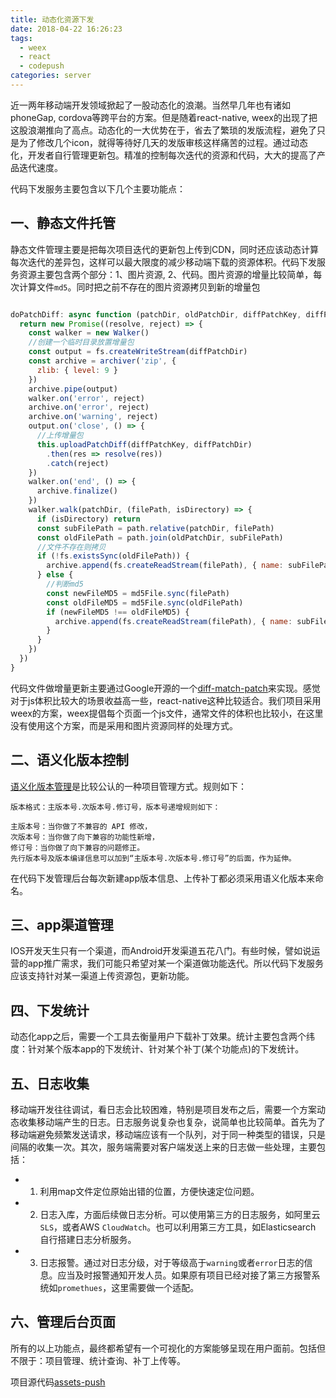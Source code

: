 ```yaml
---
title: 动态化资源下发
date: 2018-04-22 16:26:23
tags:
  - weex
  - react
  - codepush
categories: server
---
```


近一两年移动端开发领域掀起了一股动态化的浪潮。当然早几年也有诸如phoneGap, cordova等跨平台的方案。但是随着react-native, weex的出现了把这股浪潮推向了高点。动态化的一大优势在于，省去了繁琐的发版流程，避免了只是为了修改几个icon，就得等待好几天的发版审核这样痛苦的过程。通过动态化，开发者自行管理更新包。精准的控制每次迭代的资源和代码，大大的提高了产品迭代速度。


代码下发服务主要包含以下几个主要功能点：


## 一、静态文件托管

静态文件管理主要是把每次项目迭代的更新包上传到CDN，同时还应该动态计算每次迭代的差异包，这样可以最大限度的减少移动端下载的资源体积。代码下发服务资源主要包含两个部分：1、图片资源, 2、代码。图片资源的增量比较简单，每次计算文件`md5`。同时把之前不存在的图片资源拷贝到新的增量包

```javascript

doPatchDiff: async function (patchDir, oldPatchDir, diffPatchKey, diffPatchDir) {
  return new Promise((resolve, reject) => {
    const walker = new Walker()
    //创建一个临时目录放置增量包
    const output = fs.createWriteStream(diffPatchDir)
    const archive = archiver('zip', {
      zlib: { level: 9 }
    })
    archive.pipe(output)
    walker.on('error', reject)
    archive.on('error', reject)
    archive.on('warning', reject)
    output.on('close', () => {
      //上传增量包
      this.uploadPatchDiff(diffPatchKey, diffPatchDir)
        .then(res => resolve(res))
        .catch(reject)
    })
    walker.on('end', () => {
      archive.finalize()
    })
    walker.walk(patchDir, (filePath, isDirectory) => {
      if (isDirectory) return
      const subFilePath = path.relative(patchDir, filePath)
      const oldFilePath = path.join(oldPatchDir, subFilePath)
      //文件不存在则拷贝
      if (!fs.existsSync(oldFilePath)) {
        archive.append(fs.createReadStream(filePath), { name: subFilePath })
      } else {
        //判断md5
        const newFileMD5 = md5File.sync(filePath)
        const oldFileMD5 = md5File.sync(oldFilePath)
        if (newFileMD5 !== oldFileMD5) {
          archive.append(fs.createReadStream(filePath), { name: subFilePath })
        }
      }
    })
  })
}

```

代码文件做增量更新主要通过Google开源的一个[diff-match-patch](https://github.com/google/diff-match-patch)来实现。感觉对于js体积比较大的场景收益高一些，react-native这种比较适合。我们项目采用weex的方案，weex提倡每个页面一个js文件，通常文件的体积也比较小，在这里没有使用这个方案，而是采用和图片资源同样的处理方式。


## 二、语义化版本控制

[语义化版本管理](https://semver.org/lang/zh-CN/)是比较公认的一种项目管理方式。规则如下：

```shell
版本格式：主版本号.次版本号.修订号，版本号递增规则如下：

主版本号：当你做了不兼容的 API 修改，
次版本号：当你做了向下兼容的功能性新增，
修订号：当你做了向下兼容的问题修正。
先行版本号及版本编译信息可以加到“主版本号.次版本号.修订号”的后面，作为延伸。

```

在代码下发管理后台每次新建app版本信息、上传补丁都必须采用语义化版本来命名。


## 三、app渠道管理

IOS开发天生只有一个渠道，而Android开发渠道五花八门。有些时候，譬如说运营的app推广需求，我们可能只希望对某一个渠道做功能迭代。所以代码下发服务应该支持针对某一渠道上传资源包，更新功能。

## 四、下发统计

动态化app之后，需要一个工具去衡量用户下载补丁效果。统计主要包含两个纬度：针对某个版本app的下发统计、针对某个补丁(某个功能点)的下发统计。

## 五、日志收集

移动端开发往往调试，看日志会比较困难，特别是项目发布之后，需要一个方案动态收集移动端产生的日志。日志服务说复杂也复杂，说简单也比较简单。首先为了移动端避免频繁发送请求，移动端应该有一个队列，对于同一种类型的错误，只是间隔的收集一次。其次，服务端需要对客户端发送上来的日志做一些处理，主要包括：

+ 1. 利用map文件定位原始出错的位置，方便快速定位问题。
+ 2. 日志入库，方面后续做日志分析。可以使用第三方的日志服务，如阿里云`SLS`，或者AWS `CloudWatch`。也可以利用第三方工具，如Elasticsearch 自行搭建日志分析服务。
+ 3. 日志报警。通过对日志分级，对于等级高于`warning`或者`error`日志的信息。应当及时报警通知开发人员。如果原有项目已经对接了第三方报警系统如`promethues`，这里需要做一个适配。

## 六、管理后台页面

所有的以上功能点，最终都希望有一个可视化的方案能够呈现在用户面前。包括但不限于：项目管理、统计查询、补丁上传等。


项目源代码[assets-push](https://github.com/Luncher/assets-push)
